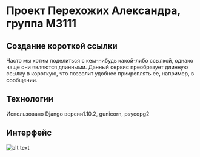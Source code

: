 # Проект Перехожих Александра, группа М3111
## Создание короткой ссылки

Часто мы хотим поделиться с кем-нибудь какой-либо ссылкой, однако чаще они являются длинными. Данный сервис преобразует длинную ссылку в короткую, что позволит удобнее прикреплять ее, например, в сообщении.

## Технологии
Использовано Django версии1.10.2, gunicorn, psycopg2

## Интерфейс
![alt text](desktop/1.png)
